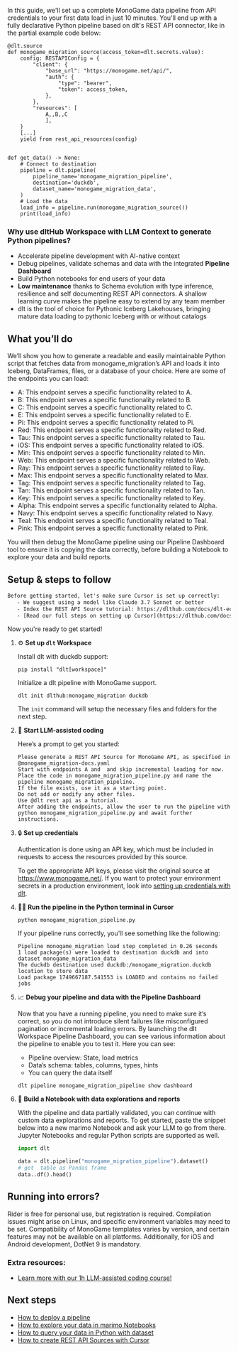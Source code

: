 In this guide, we'll set up a complete MonoGame data pipeline from API credentials to your first data load in just 10 minutes. You'll end up with a fully declarative Python pipeline based on dlt's REST API connector, like in the partial example code below:

```python-outcome
@dlt.source
def monogame_migration_source(access_token=dlt.secrets.value):
    config: RESTAPIConfig = {
        "client": {
            "base_url": "https://monogame.net/api/",
            "auth": {
                "type": "bearer",
                "token": access_token,
            },
        },
        "resources": [
            A,,B,,C
            ],
    }
    [...]
    yield from rest_api_resources(config)


def get_data() -> None:
    # Connect to destination
    pipeline = dlt.pipeline(
        pipeline_name='monogame_migration_pipeline',
        destination='duckdb',
        dataset_name='monogame_migration_data', 
    )
    # Load the data
    load_info = pipeline.run(monogame_migration_source())
    print(load_info) 
```

### Why use dltHub Workspace with LLM Context to generate Python pipelines?

- Accelerate pipeline development with AI-native context
- Debug pipelines, validate schemas and data with the integrated **Pipeline Dashboard**
- Build Python notebooks for end users of your data
- **Low maintenance** thanks to Schema evolution with type inference, resilience and self documenting REST API connectors. A shallow learning curve makes the pipeline easy to extend by any team member
- dlt is the tool of choice for Pythonic Iceberg Lakehouses, bringing mature data loading to pythonic Iceberg with or without catalogs

## What you’ll do

We’ll show you how to generate a readable and easily maintainable Python script that fetches data from monogame_migration’s API and loads it into Iceberg, DataFrames, files, or a database of your choice. Here are some of the endpoints you can load:

- A: This endpoint serves a specific functionality related to A.
- B: This endpoint serves a specific functionality related to B.
- C: This endpoint serves a specific functionality related to C.
- E: This endpoint serves a specific functionality related to E.
- Pi: This endpoint serves a specific functionality related to Pi.
- Red: This endpoint serves a specific functionality related to Red.
- Tau: This endpoint serves a specific functionality related to Tau.
- iOS: This endpoint serves a specific functionality related to iOS.
- Min: This endpoint serves a specific functionality related to Min.
- Web: This endpoint serves a specific functionality related to Web.
- Ray: This endpoint serves a specific functionality related to Ray.
- Max: This endpoint serves a specific functionality related to Max.
- Tag: This endpoint serves a specific functionality related to Tag.
- Tan: This endpoint serves a specific functionality related to Tan.
- Key: This endpoint serves a specific functionality related to Key.
- Alpha: This endpoint serves a specific functionality related to Alpha.
- Navy: This endpoint serves a specific functionality related to Navy.
- Teal: This endpoint serves a specific functionality related to Teal.
- Pink: This endpoint serves a specific functionality related to Pink.

You will then debug the MonoGame pipeline using our Pipeline Dashboard tool to ensure it is copying the data correctly, before building a Notebook to explore your data and build reports.

## Setup & steps to follow

```default
Before getting started, let's make sure Cursor is set up correctly:
   - We suggest using a model like Claude 3.7 Sonnet or better
   - Index the REST API Source tutorial: https://dlthub.com/docs/dlt-ecosystem/verified-sources/rest_api/ and add it to context as **@dlt rest api**
   - [Read our full steps on setting up Cursor](https://dlthub.com/docs/dlt-ecosystem/llm-tooling/cursor-restapi#23-configuring-cursor-with-documentation)
```

Now you're ready to get started!

1. ⚙️ **Set up `dlt` Workspace**
    
    Install dlt with duckdb support:
    ```shell
    pip install "dlt[workspace]"
    ```

    Initialize a dlt pipeline with MonoGame support.
    ```shell
    dlt init dlthub:monogame_migration duckdb
    ```

    The `init` command will setup the necessary files and folders for the next step.
    
2. 🤠 **Start LLM-assisted coding**
    
    Here’s a prompt to get you started:
    
    ```prompt
    Please generate a REST API Source for MonoGame API, as specified in @monogame_migration-docs.yaml 
    Start with endpoints A and  and skip incremental loading for now. 
    Place the code in monogame_migration_pipeline.py and name the pipeline monogame_migration_pipeline. 
    If the file exists, use it as a starting point. 
    Do not add or modify any other files. 
    Use @dlt rest api as a tutorial. 
    After adding the endpoints, allow the user to run the pipeline with python monogame_migration_pipeline.py and await further instructions.
    ```

    
3. 🔒 **Set up credentials** 
    
    Authentication is done using an API key, which must be included in requests to access the resources provided by this source.
    
    To get the appropriate API keys, please visit the original source at https://www.monogame.net/.
    If you want to protect your environment secrets in a production environment, look into [setting up credentials with dlt](https://dlthub.com/docs/walkthroughs/add_credentials).
    
4. 🏃‍♀️ **Run the pipeline in the Python terminal in Cursor**
    
    ```shell
    python monogame_migration_pipeline.py
    ```
    
    If your pipeline runs correctly, you’ll see something like the following:
    
    ```shell
    Pipeline monogame_migration load step completed in 0.26 seconds
    1 load package(s) were loaded to destination duckdb and into dataset monogame_migration_data
    The duckdb destination used duckdb:/monogame_migration.duckdb location to store data
    Load package 1749667187.541553 is LOADED and contains no failed jobs
    ```
    
5. 📈 **Debug your pipeline and data with the Pipeline Dashboard**

    Now that you have a running pipeline, you need to make sure it’s correct, so you do not introduce silent failures like misconfigured pagination or incremental loading errors. By launching the dlt Workspace Pipeline Dashboard, you can see various information about the pipeline to enable you to test it. Here you can see:
    - Pipeline overview: State, load metrics
    - Data’s schema: tables, columns, types, hints
    - You can query the data itself
    
    ```shell
    dlt pipeline monogame_migration_pipeline show dashboard
    ```
    
6. 🐍 **Build a Notebook with data explorations and reports**

    With the pipeline and data partially validated, you can continue with custom data explorations and reports. To get started, paste the snippet below into a new marimo Notebook and ask your LLM to go from there. Jupyter Notebooks and regular Python scripts are supported as well.

    
    ```python
    import dlt

   data = dlt.pipeline("monogame_migration_pipeline").dataset()
   # get  table as Pandas frame
   data..df().head()
    ```

## Running into errors?

Rider is free for personal use, but registration is required. Compilation issues might arise on Linux, and specific environment variables may need to be set. Compatibility of MonoGame templates varies by version, and certain features may not be available on all platforms. Additionally, for iOS and Android development, DotNet 9 is mandatory.

### Extra resources:

- [Learn more with our 1h LLM-assisted coding course!](https://www.youtube.com/watch?v=GGid70rnJuM)

## Next steps

- [How to deploy a pipeline](https://dlthub.com/docs/walkthroughs/deploy-a-pipeline)
- [How to explore your data in marimo Notebooks](https://dlthub.com/docs/general-usage/dataset-access/marimo)
- [How to query your data in Python with dataset](https://dlthub.com/docs/general-usage/dataset-access/dataset)
- [How to create REST API Sources with Cursor](https://dlthub.com/docs/dlt-ecosystem/llm-tooling/cursor-restapi)
